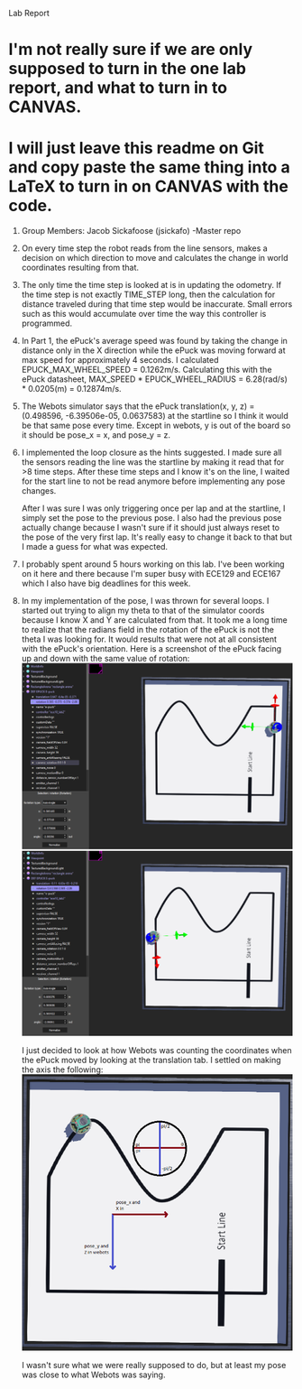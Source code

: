 Lab Report
# I'm not really sure if we are only supposed to turn in the one lab report, and what to turn in to CANVAS.
# I will just leave this readme on Git and copy paste the same thing into a LaTeX to turn in on CANVAS with the code.

1.	Group Members: Jacob Sickafoose (jsickafo) -Master repo

2.	On every time step the robot reads from the line sensors, makes a decision on which direction
	to move and calculates the change in world coordinates resulting from that.

3.	The only time the time step is looked at is in updating the odometry. If the time step is not
	exactly TIME_STEP long, then the calculation for distance traveled during that time step
	would be inaccurate. Small errors such as this would accumulate over time the way this
	controller is programmed.

4.	In Part 1, the ePuck's average speed was found by taking the change in distance only in the X
	direction while the ePuck was moving forward at max speed for approximately 4 seconds. I
	calculated EPUCK_MAX_WHEEL_SPEED = 0.1262m/s. Calculating this with the ePuck datasheet,
	MAX_SPEED * EPUCK_WHEEL_RADIUS = 6.28(rad/s) * 0.0205(m) = 0.12874m/s.

5. 	The Webots simulator says that the ePuck translation(x, y, z) = (0.498596, -6.39506e-05, 0.0637583)
	at the startline so I think it would be that same pose every time. Except in webots, y is out of
	the board so it should be pose_x = x, and pose_y = z.

6.	I implemented the loop closure as the hints suggested. I made sure all the sensors reading the line
	was the startline by making it read that for >8 time steps. After these time steps and I know it's
	on the line, I waited for the start line to not be read anymore before implementing any pose changes.

	After I was sure I was only triggering once per lap and at the startline, I simply set the pose to the
	previous pose. I also had the previous pose actually change because I wasn't sure if it should just 
	always reset to the pose of the very first lap. It's really easy to change it back to that but I made
	a guess for what was expected.

7. 	I probably spent around 5 hours working on this lab. I've been working on it here and there because
	I'm super busy with ECE129 and ECE167 which I also have big deadlines for this week.

8.	In my implementation of the pose, I was thrown for several loops. I started out trying to align my
	theta to that of the simulator coords because I know X and Y are calculated from that. It took me
	a long time to realize that the radians field in the rotation of the ePuck is not the theta I was
	looking for. It would results that were not at all consistent with the ePuck's orientation. Here
	is a screenshot of the ePuck facing up and down with the same value of rotation:
![ePuck Pointing Up](images/ePuckPointing-Z.png)
![ePuck Pointing Up](images/ePuckPointing+Z.png)

	I just decided to look at how Webots was counting the coordinates when the ePuck moved by looking at
	the translation tab. I settled on making the axis the following:
![ePuck Pointing Up](images/axis_reference.png)

	I wasn't sure what we were really supposed to do, but at least my pose was close to what Webots was saying.